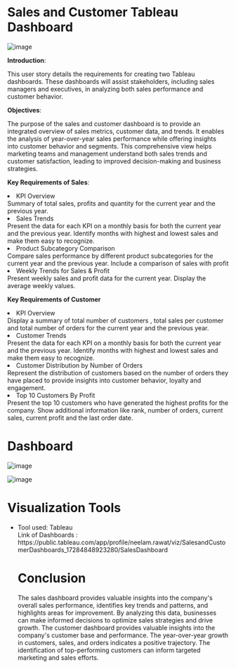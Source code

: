# Sales and Customer Tableau Dashboard #
![image](https://github.com/user-attachments/assets/1d6f5482-ce0b-45d0-9dd6-a63f775bb191)

**Introduction**:

This user story details the requirements for creating two Tableau dashboards. These dashboards will assist stakeholders, including sales managers and executives, in analyzing both sales performance and customer behavior.

**Objectives**:

The purpose of the sales and customer dashboard is to provide an integrated overview of sales metrics, customer data, and trends. It enables the analysis of year-over-year sales performance while offering insights into customer behavior and segments. This comprehensive view helps marketing teams and management understand both sales trends and customer satisfaction, leading to improved decision-making and business strategies.





**Key Requirements of Sales**:

<li>KPI Overview</li> 
Summary of total sales, profits and quantity for the current year and the previous year.


<li>Sales Trends</li>
Present the data for each KPI on a monthly basis for both the current year and the previous year.
Identify months with highest and lowest sales and make them easy to recognize.


<li>Product Subcategory Comparison</li>
Compare sales performance by different product subcategories for the current year and the previous year.
Include a comparison of sales with profit


<li>Weekly Trends for Sales & Profit</li>  
Present weekly sales and profit data for the current year.
Display the average weekly values.




**Key Requirements of Customer**

<li>KPI Overview</li>
Display a summary of total number of customers , total sales per customer and total number of orders for the current year and the previous year.

<li>Customer Trends</li>
Present the data for each KPI on a monthly basis for both the current year and the previous year.
Identify months with highest and lowest sales and make them easy to recognize.

<li>Customer Distribution by Number of Orders</li>
Represent the distribution of customers based on the number of orders they have placed to provide insights into customer behavior, loyalty and engagement.

<li>Top 10 Customers By Profit</li>
Present the top 10 customers who have generated the highest profits for the company.
Show additional information like rank, number of orders, current sales, current profit and the last order date.


<h1><a name='dashboard'>Dashboard</a></h1>

![image](https://github.com/user-attachments/assets/72fa4c06-cb26-4f5d-aeff-b3ba0b089910)

![image](https://github.com/user-attachments/assets/f5f58b96-a93f-47da-a98e-3ae35d511408)

<h1><a name="visualizationtools">Visualization Tools</a></h1>
<ul><li>Tool used: Tableau</li>
Link of Dashboards : https://public.tableau.com/app/profile/neelam.rawat/viz/SalesandCustomerDashboards_17284848923280/SalesDashboard

<h1><a name="conclusion">Conclusion</a></h1>
The sales dashboard provides valuable insights into the company's overall sales performance, identifies key trends and patterns, and highlights areas for improvement. By analyzing this data, businesses can make informed decisions to optimize sales strategies and drive growth.
The customer dashboard provides valuable insights into the company's customer base and performance. The year-over-year growth in customers, sales, and orders indicates a positive trajectory. The identification of top-performing customers can inform targeted marketing and sales efforts.



















